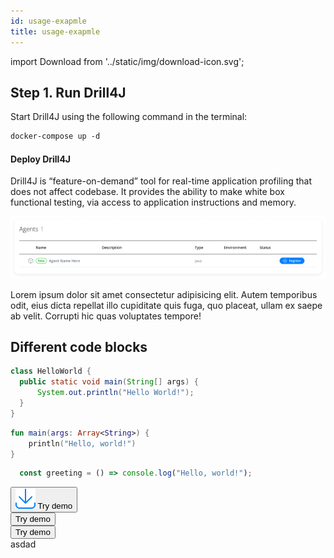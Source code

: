 ```yaml
---
id: usage-exapmle
title: usage-exapmle
---
```

import Download from '../static/img/download-icon.svg';

## Step 1. Run Drill4J

Start Drill4J using the following command in the terminal:

```makefile
docker-compose up -d
```

#### Deploy Drill4J

Drill4J is “feature-on-demand” tool for real-time application profiling that does not affect codebase. It provides the ability to make white box functional testing, via access to application instructions and memory.

<img src="/assets/img/image.png" alt="My awesome image"/>

Lorem ipsum dolor sit amet consectetur adipisicing elit. Autem temporibus odit, eius dicta repellat illo cupiditate quis fuga, quo placeat, ullam ex saepe ab velit. Corrupti hic quas voluptates tempore! 

## Different code blocks

```java
class HelloWorld {
  public static void main(String[] args) {
      System.out.println("Hello World!");
  }
}
```
```kotlin
fun main(args: Array<String>) {
    println("Hello, world!")
}
```
```ts
  const greeting = () => console.log("Hello, world!");
```
<button className="button-primary">
    <img src="../static/img/download-icon.svg" alt=""/>
    Try demo
</button> <br/>
<button className="button-secondary">
    <Download/>
    Try demo
</button> <br/>
<button className="button-ghost">Try demo</button> <br/>
<a className="button-primary"> asdad</a>
